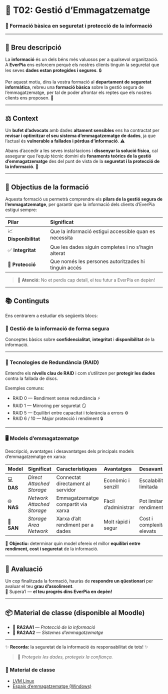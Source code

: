 # 🧠 T02: Gestió d’Emmagatzematge  
### 💾 Formació bàsica en seguretat i protecció de la informació  

---

## 📝 Breu descripció

La **informació** és un dels béns més valuosos per a qualsevol organització.  
A **EverPia** ens esforcem perquè els nostres clients tinguin la seguretat que les seves **dades estan protegides i segures**. 🔒  

Per aquest motiu, dins la vostra formació al **departament de seguretat informàtica**, rebreu una **formació bàsica** sobre la gestió segura de l’emmagatzematge, per tal de poder afrontar els reptes que els nostres clients ens proposen. 🚀  

---

## ⚖️ Context

Un **bufet d’advocats** amb dades **altament sensibles** ens ha contractat per **revisar i optimitzar el seu sistema d’emmagatzematge de dades**, ja que l’actual és **vulnerable a fallades i pèrdua d’informació**. ⚠️  

Abans d’accedir a les seves instal·lacions i **dissenyar la solució física**, cal assegurar que l’equip tècnic domini els **fonaments teòrics de la gestió d’emmagatzematge** des del punt de vista de la **seguretat i la protecció de la informació**. 🧩  

---

## 🎯 Objectius de la formació

Aquesta formació us permetrà comprendre els **pilars de la gestió segura de l’emmagatzematge**, per garantir que la informació dels clients d’EverPia estigui sempre:

| Pilar | Significat |
|:------|:------------|
| 📈 **Disponibilitat** | Que la informació estigui accessible quan es necessita |
| ✅ **Integritat** | Que les dades siguin completes i no s’hagin alterat |
| 🔐 **Protecció** | Que només les persones autoritzades hi tinguin accés |

> 👀 **Atenció:** No et perdis cap detall, el teu futur a EverPia en depèn!

---

## 📚 Continguts

Ens centrarem a estudiar els següents blocs:

### 🔰 Gestió de la informació de forma segura
Conceptes bàsics sobre **confidencialitat**, **integritat** i **disponibilitat** de la informació.

---

### 💽 Tecnologies de Redundància (RAID)
Entendre els **nivells clau de RAID** i com s’utilitzen per **protegir les dades** contra la fallada de discs.  

Exemples comuns:
- RAID 0 — Rendiment sense redundància ⚡  
- RAID 1 — Mirroring per seguretat 🪞  
- RAID 5 — Equilibri entre capacitat i tolerància a errors ⚙️  
- RAID 6 / 10 — Major protecció i rendiment 🔒  

---

### 🖥️ Models d’emmagatzematge
Descripció, avantatges i desavantatges dels principals models d’emmagatzematge en xarxa:

| Model | Significat | Característiques | Avantatges | Desavantatges |
|:------|:------------|:----------------|:------------|:----------------|
| 💻 **DAS** | *Direct Attached Storage* | Connectat directament al servidor | Econòmic i senzill | Escalabilitat limitada |
| 🌐 **NAS** | *Network Attached Storage* | Emmagatzematge compartit via xarxa | Fàcil d’administrar | Pot limitar el rendiment |
| 🧩 **SAN** | *Storage Area Network* | Xarxa d’alt rendiment per a dades | Molt ràpid i segur | Cost i complexitat elevats |

🎯 **Objectiu:** determinar quin model ofereix el millor **equilibri entre rendiment, cost i seguretat** de la informació.

---

## 🧾 Avaluació

Un cop finalitzada la formació, hauràs de **respondre un qüestionari** per avaluar el teu **grau d’assoliment**.  
💪 Supera’l — **el teu progrés dins EverPia en depèn!**

---

## 📦 Material de classe (disponible al Moodle)

- 📘 **RA2AA1** — *Protecció de la informació*  
- 💾 **RA2AA2** — *Sistemes d’emmagatzematge*  

---


✨ **Recorda:** la seguretat de la informació és responsabilitat de tots! ✨  
> 🔐 *Protegeix les dades, protegeix la confiança.*

### 📘 Material de classe

- [LVM Linux]([guia.md](https://docs.google.com/presentation/d/1EFSMfLQRM0wvxRFEvXLN0oaiBq3goWNQ/edit?usp=sharing&ouid=104728425662496836733&rtpof=true&sd=true))
- [Espais d’emmagatzematge (Windows)](https://docs.google.com/presentation/d/1Xi9atPzB6fmiLM0qmKP2PxBrixb-s-ZB/edit?usp=sharing&ouid=104728425662496836733&rtpof=true&sd=true)
